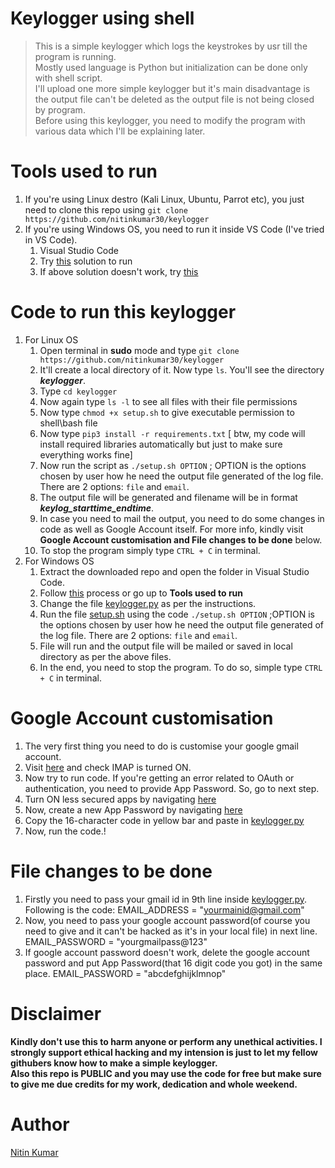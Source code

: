 # Keylogger using shell

> This is a simple keylogger which logs the keystrokes by usr till the program is running.  
> Mostly used language is Python but initialization can be done only with shell script.  
> I'll upload one more simple keylogger but it's main disadvantage is the output file can't be deleted as the output file is not being closed by program.  
> Before using this keylogger, you need to modify the program with various data which I'll be explaining later.  

# Tools used to run

1. If you're using Linux destro (Kali Linux, Ubuntu, Parrot etc), you just need to clone this repo using ```git clone https://github.com/nitinkumar30/keylogger```  
2. If you're using Windows OS, you need to run it inside VS Code (I've tried in VS Code).
   1. Visual Studio Code
   2. Try [this](https://stackoverflow.com/a/50527994) solution to run
   3. If above solution doesn't work, try [this](https://stackoverflow.com/questions/42606837/how-do-i-use-bash-on-windows-from-the-visual-studio-code-integrated-terminal)

# Code to run this keylogger

1. For Linux OS
   1. Open terminal in **sudo** mode and type ```git clone https://github.com/nitinkumar30/keylogger```  
   2. It'll create a local directory of it. Now type ```ls```. You'll see the directory ___keylogger___.  
   3. Type ```cd keylogger```
   4. Now again type ```ls -l``` to see all files with their file permissions
   5. Now type ```chmod +x setup.sh``` to give executable permission to shell\bash file  
   6. Now type ```pip3 install -r requirements.txt``` [ btw, my code will install required libraries automatically but just to make sure everything works fine]
   7. Now run the script as ```./setup.sh OPTION``` ; OPTION is the options chosen by user how he need the output file generated of the log file. There are 2 options: ```file``` and ```email```.  
   8. The output file will be generated and filename will be in format ___keylog_starttime_endtime___.  
   9. In case you need to mail the output, you need to do some changes in code as well as Google Account itself. For more info, kindly visit **Google Account customisation and File changes to be done** below.  
   10. To stop the program simply type ```CTRL + C``` in terminal.
2. For Windows OS
   1. Extract the downloaded repo and open the folder in Visual Studio Code.  
   2. Follow [this](https://stackoverflow.com/a/50527994) process or go up to **Tools used to run**  
   3. Change the file [keylogger.py](https://github.com/nitinkumar30/keylogger/blob/main/keylogger.py) as per the instructions.  
   4. Run the file [setup.sh](https://github.com/nitinkumar30/keylogger/blob/main/setup.sh) using the code ```./setup.sh OPTION``` ;OPTION is the options chosen by user how he need the output file generated of the log file. There are 2 options: ```file``` and ```email```.  
   5. File will run and the output file will be mailed or saved in local directory as per the above files.  
   6. In the end, you need to stop the program. To do so, simple type ```CTRL + C``` in terminal.  

# Google Account customisation

1. The very first thing you need to do is customise your google gmail account.
2. Visit [here](https://support.google.com/mail/answer/7126229?p=WantAuthError&visit_id=637796421626626182-1497188236&rd=2#cantsignin&zippy=%2Ci-cant-sign-in-to-my-email-client%2Cstep-change-smtp-other-settings-in-your-email-client%2Cstep-check-that-imap-is-turned-on) and check IMAP is turned ON.
3. Now try to run code. If you're getting an error related to OAuth or authentication, you need to provide App Password. So, go to next step.
4. Turn ON less secured apps by navigating [here](https://support.google.com/accounts/answer/6010255)
5. Now, create a new App Password by navigating [here](https://support.google.com/accounts/answer/185833)
6. Copy the 16-character code in yellow bar and paste in [keylogger.py](https://github.com/nitinkumar30/keylogger/blob/main/keylogger.py)
7. Now, run the code.!

# File changes to be done

1. Firstly you need to pass your gmail id in 9th line inside [keylogger.py](). Following is the code:
      EMAIL_ADDRESS = "yourmainid@gmail.com"
2. Now, you need to pass your google account password(of course you need to give and it can't be hacked as it's in your local file) in next line. 
      EMAIL_PASSWORD = "yourgmailpass@123"
3. If google account password doesn't work, delete the google account password and put App Password(that 16 digit code you got) in the same place.
      EMAIL_PASSWORD = "abcdefghijklmnop"

# Disclaimer

**Kindly don't use this to harm anyone or perform any unethical activities. I strongly support ethical hacking and my intension is just to let my fellow githubers know how to make a simple keylogger.**  
**Also this repo is PUBLIC and you may use the code for free but make sure to give me due credits for my work, dedication and whole weekend.**  

# Author

[Nitin Kumar](https://linkedin.com/in/nitin30kumar/)